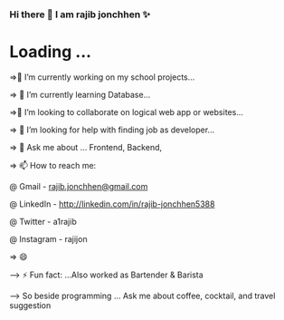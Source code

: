 ### Hi there 👋 I am **rajib jonchhen**  ✨ 

<h1>Loading ...</h1>



=>🔭 I’m currently working on my school projects... 

=> 🌱 I’m currently learning Database...
 
=>👯 I’m looking to collaborate on logical web app or websites...

=> 🤔 I’m looking for help with finding job as developer...

=> 💬 Ask me about ... Frontend, Backend,

=> 📫 How to reach me: 

@ Gmail     -   rajib.jonchhen@gmail.com

@ LinkedIn  -   http://linkedin.com/in/rajib-jonchhen5388

@ Twitter   -   a1rajib

@ Instagram -   rajijon

=> 😄 

--> ⚡ Fun fact: ...Also worked as Bartender & Barista

--> So beside programming ... Ask me about              coffee, cocktail, 
    and travel suggestion
